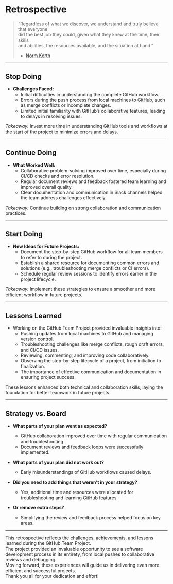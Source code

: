 # Retrospective

> “Regardless of what we discover, we understand and truly believe that everyone  
> did the best job they could, given what they knew at the time, their skills  
> and abilities, the resources available, and the situation at hand.”  
>
> - [Norm Kerth](http://www.amazon.com/Project-Retrospectives-Handbook-Reviews-Dorset-ebook/dp/B00DY3KQJU/ref=tmm_kin_swatch_0?_encoding=UTF8&sr=&qid=)

---

## Stop Doing

- **Challenges Faced:**
  - Initial difficulties in understanding the complete GitHub workflow.
  - Errors during the push process from local machines to GitHub, such as merge conflicts or incomplete changes.
  - Limited initial familiarity with GitHub’s collaborative features, leading to delays in resolving issues.

*Takeaway:* Invest more time in understanding GitHub tools and workflows at the start of the project to minimize errors and delays.

---

## Continue Doing

- **What Worked Well:**
  - Collaborative problem-solving improved over time, especially during CI/CD checks and error resolution.
  - Regular document reviews and feedback fostered team learning and improved overall quality.
  - Clear documentation and communication in Slack channels helped the team address challenges effectively.

*Takeaway:* Continue building on strong collaboration and communication practices.

---

## Start Doing

- **New Ideas for Future Projects:**
  - Document the step-by-step GitHub workflow for all team members to refer to during the project.
  - Establish a shared resource for documenting common errors and solutions (e.g., troubleshooting merge conflicts or CI errors).
  - Schedule regular review sessions to identify errors earlier in the project lifecycle.

*Takeaway:* Implement these strategies to ensure a smoother and more efficient workflow in future projects.

---

## Lessons Learned

- Working on the GitHub Team Project provided invaluable insights into:
  - Pushing updates from local machines to GitHub and managing version control.
  - Troubleshooting challenges like merge conflicts, rough draft errors, and CI/CD issues.
  - Reviewing, commenting, and improving code collaboratively.
  - Observing the step-by-step lifecycle of a project, from initiation to finalization.
  - The importance of effective communication and documentation in ensuring project success.

These lessons enhanced both technical and collaboration skills, laying the foundation for better teamwork in future projects.

---

## Strategy vs. Board

- **What parts of your plan went as expected?**  
  - GitHub collaboration improved over time with regular communication and troubleshooting.
  - Document reviews and feedback loops were successfully implemented.  

- **What parts of your plan did not work out?**  
  - Early misunderstandings of GitHub workflows caused delays.  

- **Did you need to add things that weren't in your strategy?**  
  - Yes, additional time and resources were allocated for troubleshooting and learning GitHub features.  

- **Or remove extra steps?**  
  - Simplifying the review and feedback process helped focus on key areas.

---

This retrospective reflects the challenges, achievements, and lessons learned during the GitHub Team Project.  
The project provided an invaluable opportunity to see a software development process in its entirety, from local pushes to collaborative reviews and debugging.  
Moving forward, these experiences will guide us in delivering even more efficient and successful projects.  
Thank you all for your dedication and effort!
